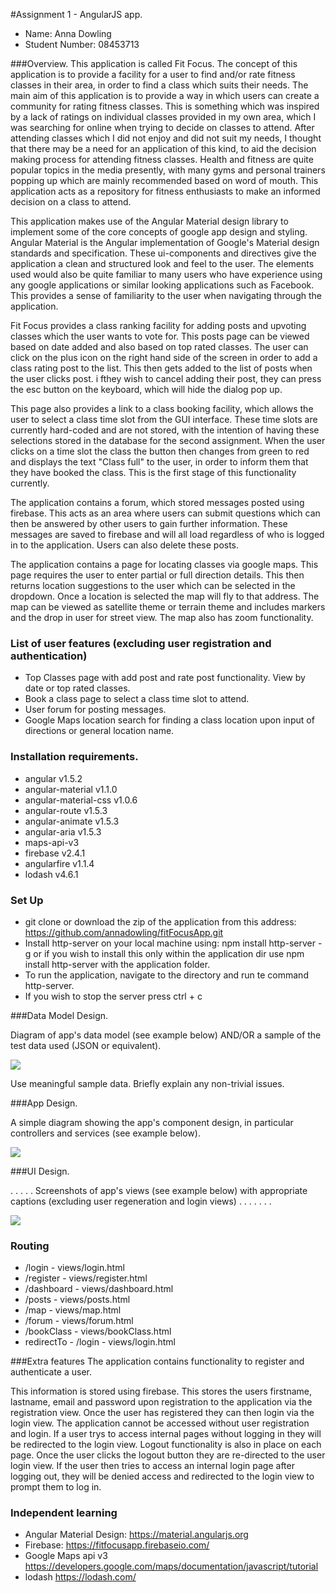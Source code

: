 #Assignment 1 - AngularJS app.

+ Name: Anna Dowling
+ Student Number: 08453713

###Overview.
This application is called Fit Focus. The concept of this application is to provide a facility for a user to find and/or rate fitness classes in their area,
in order to find a class which suits their needs.
The main aim of this application is to provide a way in which users can create a community for rating fitness classes. This is something which was inspired by
a lack of ratings on individual classes provided in my own area, which I was searching for online when trying to decide on classes to attend.
After attending classes which I did not enjoy and did not suit my needs, I thought that there may be a need for an application of this kind, to aid the decision making process for 
attending fitness classes. Health and fitness are quite popular topics in the media presently, with many gyms and personal trainers popping up which are mainly recommended based on word of mouth.
This application acts as a repository for fitness enthusiasts to make an informed decision on a class to attend.

This application makes use of the Angular Material design library to implement some of the core concepts of google app design and styling. Angular Material is the Angular implementation of 
Google's Material design standards and specification. These ui-components and directives give the application a clean and structured look and feel to the user.
The elements used would also be quite familiar to many users who have experience using any google applications or similar looking applications such as Facebook.
This provides a sense of familiarity to the user when navigating through the application.

Fit Focus provides a class ranking facility for adding posts and upvoting classes which the user wants to vote for.
This posts page can be viewed based on date added and also based on top rated classes. The user can click on the plus icon on the right hand side of the screen in order to add a class rating post
to the list. This then gets added to the list of posts when the user clicks post. i fthey wish to cancel adding their post, they can press the esc button on the keyboard, which will hide the dialog pop up.

This page also provides a link to a class booking facility, which allows the user to select a class time slot from the GUI interface. These time slots are currently hard-coded and are not stored,
with the intention of having these selections stored in the database for the second assignment. When the user clicks on a time slot the class the button then changes from green to red and displays
the text "Class full" to the user, in order to inform them that they have booked the class. This is the first stage of this functionality currently.

The application contains a forum, which stored messages posted using firebase. This acts as an area where users can submit questions which can then be answered by other users to gain further information.
These messages are saved to firebase and will all load regardless of who is logged in to the application. Users can also delete these posts.

The application contains a page for locating classes via google maps. This page requires the user to enter partial or full direction details.
This then returns location suggestions to the user which can be selected in the dropdown. 
Once a location is selected the map will fly to that address. The map can be viewed as satellite theme or terrain theme and includes markers and the drop in user for street view.
The map also has zoom functionality.

### List of user features (excluding user registration and authentication)
 
 + Top Classes page with add post and rate post functionality. View by date or top rated classes.
 + Book a class page to select a class time slot to attend.
 + User forum for posting messages.
 + Google Maps location search for finding a class location upon input of directions or general location name.

### Installation requirements.
+ angular v1.5.2
+ angular-material v1.1.0
+ angular-material-css v1.0.6
+ angular-route v1.5.3
+ angular-animate v1.5.3
+ angular-aria v1.5.3
+ maps-api-v3
+ firebase v2.4.1
+ angularfire v1.1.4
+ lodash v4.6.1


### Set Up
+ git clone or download the zip of the application from this address: https://github.com/annadowling/fitFocusApp.git 
+ Install http-server on your local machine using: npm install http-server -g or if you wish to install this only within the application dir use npm install http-server with the application folder.
+ To run the application, navigate to the directory and run te command http-server.
+ If you wish to stop the server press ctrl + c


###Data Model Design.

Diagram of app's data model (see example below) AND/OR a sample of the test data used (JSON or equivalent).

![][image1]

Use meaningful sample data. Briefly explain any non-trivial issues.

###App Design.

A simple diagram showing the app's component design, in particular controllers and services (see example below).

![][image2]

###UI Design.

. . . . . Screenshots of app's views (see example below) with appropriate captions (excluding user regeneration and login views) . . . . . . . 

![][image3]

### Routing

+ /login - views/login.html
+ /register - views/register.html
+ /dashboard - views/dashboard.html
+ /posts - views/posts.html
+ /map - views/map.html
+ /forum - views/forum.html
+ /bookClass - views/bookClass.html
+ redirectTo - /login - views/login.html

###Extra features
The application contains functionality to register and authenticate a user.

This information is stored using firebase. This stores the users firstname, lastname, email and password upon registration to the application via the registration view.
Once the user has registered they can then login via the login view. The application cannot be accessed without user registration and login. If a user trys to access internal pages without logging in
they will be redirected to the login view. Logout functionality is also in place on each page. Once the user clicks the logout button they are re-directed to the user login view.
If the user then tries to access an internal login page after logging out, they will be denied access and redirected to the login view to prompt them to log in.

### Independent learning

+ Angular Material Design: https://material.angularjs.org
+ Firebase: https://fitfocusapp.firebaseio.com/
+ Google Maps api v3 https://developers.google.com/maps/documentation/javascript/tutorial
+ lodash https://lodash.com/

[image1]: ./model.png
[image2]: ./design.png
[image3]: ./screen.png